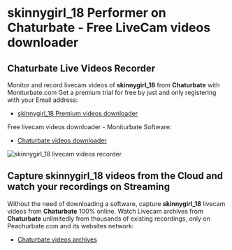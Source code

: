 # skinnygirl_18 Performer on Chaturbate - Free LiveCam videos downloader

## Chaturbate Live Videos Recorder

Monitor and record livecam videos of **skinnygirl_18** from **Chaturbate** with Moniturbate.com
Get a premium trial for free by just and only registering with your Email address:
* [skinnygirl_18 Premium videos downloader](https://moniturbate.com/request-demo-licence-key.html)

Free livecam videos downloader - Moniturbate Software:
* [Chaturbate videos downloader](https://moniturbate.com/moniturbate-download-software.html)

![skinnygirl_18 livecam videos recorder](https://peachurnet.com/templates/moniturbate-software.png)


## Capture skinnygirl_18 videos from the Cloud and watch your recordings on Streaming

Without the need of downloading a software, capture **skinnygirl_18** livecam videos from **Chaturbate** 100% online.
Watch Livecam archives from **Chaturbate** unlimitedly from thousands of existing recordings, only on Peachurbate.com and its websites network:
* [Chaturbate videos archives](https://peachurnet.com/)